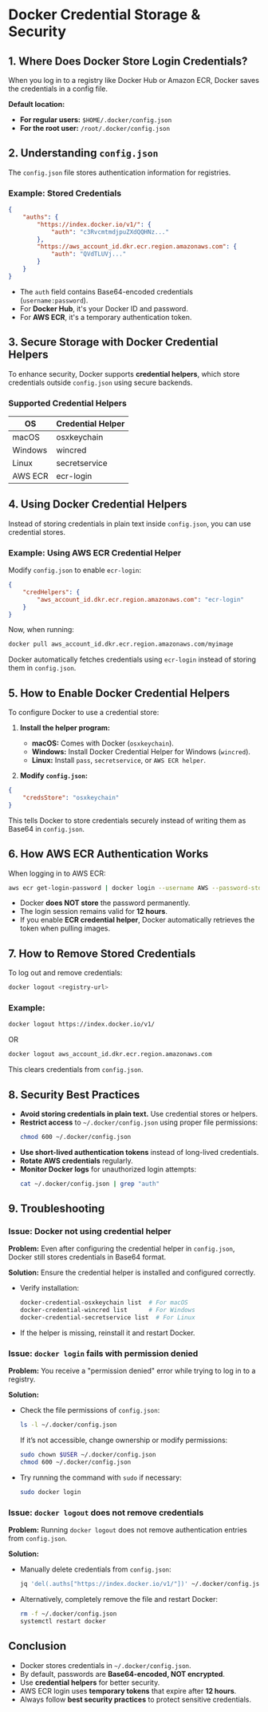 # Docker Credential Storage & Security

## 1. Where Does Docker Store Login Credentials?
When you log in to a registry like Docker Hub or Amazon ECR, Docker saves the credentials in a config file.

**Default location:**
- **For regular users:** `$HOME/.docker/config.json`
- **For the root user:** `/root/.docker/config.json`

## 2. Understanding `config.json`
The `config.json` file stores authentication information for registries.

### Example: Stored Credentials
```json
{
    "auths": {
        "https://index.docker.io/v1/": {
            "auth": "c3RvcmtmdjpuZXdQQHNz..."
        },
        "https://aws_account_id.dkr.ecr.region.amazonaws.com": {
            "auth": "QVdTLUVj..."
        }
    }
}
```
- The `auth` field contains Base64-encoded credentials (`username:password`).
- For **Docker Hub**, it's your Docker ID and password.
- For **AWS ECR**, it's a temporary authentication token.

## 3. Secure Storage with Docker Credential Helpers
To enhance security, Docker supports **credential helpers**, which store credentials outside `config.json` using secure backends.

### Supported Credential Helpers
| OS        | Credential Helper |
|-----------|------------------|
| macOS     | osxkeychain      |
| Windows   | wincred          |
| Linux     | secretservice    |
| AWS ECR   | ecr-login        |

## 4. Using Docker Credential Helpers
Instead of storing credentials in plain text inside `config.json`, you can use credential stores.

### Example: Using AWS ECR Credential Helper
Modify `config.json` to enable `ecr-login`:
```json
{
    "credHelpers": {
        "aws_account_id.dkr.ecr.region.amazonaws.com": "ecr-login"
    }
}
```
Now, when running:
```sh
docker pull aws_account_id.dkr.ecr.region.amazonaws.com/myimage
```
Docker automatically fetches credentials using `ecr-login` instead of storing them in `config.json`.

## 5. How to Enable Docker Credential Helpers
To configure Docker to use a credential store:

1. **Install the helper program:**
   - **macOS:** Comes with Docker (`osxkeychain`).
   - **Windows:** Install Docker Credential Helper for Windows (`wincred`).
   - **Linux:** Install `pass`, `secretservice`, or `AWS ECR helper`.

2. **Modify `config.json`:**
```json
{
    "credsStore": "osxkeychain"
}
```
This tells Docker to store credentials securely instead of writing them as Base64 in `config.json`.

## 6. How AWS ECR Authentication Works
When logging in to AWS ECR:
```sh
aws ecr get-login-password | docker login --username AWS --password-stdin <aws_account_id>.dkr.ecr.<region>.amazonaws.com
```
- Docker **does NOT store** the password permanently.
- The login session remains valid for **12 hours**.
- If you enable **ECR credential helper**, Docker automatically retrieves the token when pulling images.

## 7. How to Remove Stored Credentials
To log out and remove credentials:
```sh
docker logout <registry-url>
```
### Example:
```sh
docker logout https://index.docker.io/v1/
```
OR
```sh
docker logout aws_account_id.dkr.ecr.region.amazonaws.com
```
This clears credentials from `config.json`.

## 8. Security Best Practices
- **Avoid storing credentials in plain text.** Use credential stores or helpers.
- **Restrict access** to `~/.docker/config.json` using proper file permissions:
  ```sh
  chmod 600 ~/.docker/config.json
  ```
- **Use short-lived authentication tokens** instead of long-lived credentials.
- **Rotate AWS credentials** regularly.
- **Monitor Docker logs** for unauthorized login attempts:
  ```sh
  cat ~/.docker/config.json | grep "auth"
  ```

## 9. Troubleshooting
### Issue: Docker not using credential helper
**Problem:** Even after configuring the credential helper in `config.json`, Docker still stores credentials in Base64 format.

**Solution:** Ensure the credential helper is installed and configured correctly.
- Verify installation:
  ```sh
  docker-credential-osxkeychain list  # For macOS
  docker-credential-wincred list      # For Windows
  docker-credential-secretservice list  # For Linux
  ```
- If the helper is missing, reinstall it and restart Docker.

### Issue: `docker login` fails with permission denied
**Problem:** You receive a "permission denied" error while trying to log in to a registry.

**Solution:**
- Check the file permissions of `config.json`:
  ```sh
  ls -l ~/.docker/config.json
  ```
  If it’s not accessible, change ownership or modify permissions:
  ```sh
  sudo chown $USER ~/.docker/config.json
  chmod 600 ~/.docker/config.json
  ```
- Try running the command with `sudo` if necessary:
  ```sh
  sudo docker login
  ```

### Issue: `docker logout` does not remove credentials
**Problem:** Running `docker logout` does not remove authentication entries from `config.json`.

**Solution:**
- Manually delete credentials from `config.json`:
  ```sh
  jq 'del(.auths["https://index.docker.io/v1/"])' ~/.docker/config.json > tmp.json && mv tmp.json ~/.docker/config.json
  ```
- Alternatively, completely remove the file and restart Docker:
  ```sh
  rm -f ~/.docker/config.json
  systemctl restart docker
  ```

## Conclusion
- Docker stores credentials in `~/.docker/config.json`.
- By default, passwords are **Base64-encoded, NOT encrypted**.
- Use **credential helpers** for better security.
- AWS ECR login uses **temporary tokens** that expire after **12 hours**.
- Always follow **best security practices** to protect sensitive credentials.

